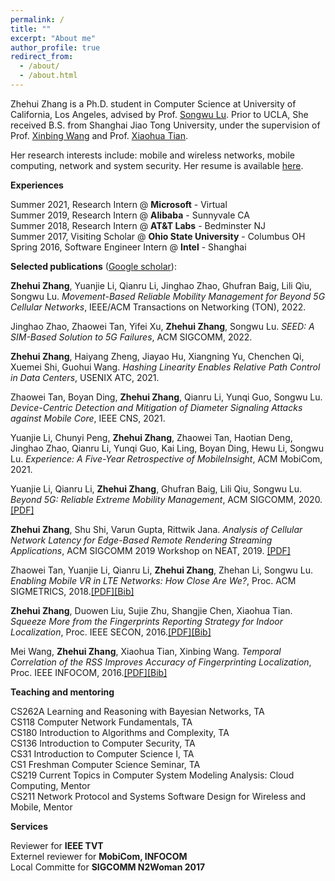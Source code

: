 ```yaml
---
permalink: /
title: ""
excerpt: "About me"
author_profile: true
redirect_from: 
  - /about/
  - /about.html
---
```


Zhehui Zhang is a Ph.D. student in Computer Science at University of California, Los Angeles, advised by Prof. [Songwu Lu](http://web.cs.ucla.edu/~slu/on_research.html). Prior to UCLA, She received B.S. from Shanghai Jiao Tong University, under the supervision of Prof. [Xinbing Wang](http://iwct.sjtu.edu.cn/Personal/xwang8/) and Prof. [Xiaohua Tian](http://iwct.sjtu.edu.cn/Personal/xtian/).

Her research interests include: mobile and wireless networks, mobile computing, network and system security. Her resume is available [here](http://zhehuizhang.github.io/files/Resume-Zhehui-Jan21.pdf).

**Experiences**

Summer 2021, Research Intern @ **Microsoft** - Virtual   
Summer 2019, Research Intern @ **Alibaba** - Sunnyvale CA   
Summer 2018, Research Intern @ **AT&T Labs** - Bedminster NJ  
Summer 2017, Visiting Scholar @ **Ohio State University** - Columbus OH  
Spring 2016, Software Engineer Intern @ **Intel** - Shanghai  

**Selected publications** ([Google scholar](https://scholar.google.com/citations?user=kYSsG4QAAAAJ)):

**Zhehui Zhang**, Yuanjie Li, Qianru Li, Jinghao Zhao, Ghufran Baig, Lili Qiu, Songwu Lu. *Movement-Based Reliable Mobility Management for Beyond 5G Cellular Networks*, IEEE/ACM Transactions on Networking (TON), 2022.

Jinghao Zhao, Zhaowei Tan, Yifei Xu, **Zhehui Zhang**, Songwu Lu. *SEED: A SIM-Based Solution to 5G Failures*, ACM SIGCOMM, 2022.

**Zhehui Zhang**, Haiyang Zheng, Jiayao Hu, Xiangning Yu, Chenchen Qi, Xuemei Shi, Guohui Wang. *Hashing Linearity Enables Relative Path Control in Data Centers*, USENIX ATC, 2021.

Zhaowei Tan, Boyan Ding, **Zhehui Zhang**, Qianru Li, Yunqi Guo, Songwu Lu. *Device-Centric Detection and Mitigation of Diameter Signaling Attacks against Mobile Core*, IEEE CNS, 2021.

Yuanjie Li, Chunyi Peng, **Zhehui Zhang**, Zhaowei Tan, Haotian Deng, Jinghao Zhao, Qianru Li, Yunqi Guo, Kai Ling, Boyan Ding, Hewu Li, Songwu Lu. *Experience: A Five-Year Retrospective of MobileInsight*, ACM MobiCom, 2021.

Yuanjie Li, Qianru Li, **Zhehui Zhang**, Ghufran Baig, Lili Qiu, Songwu Lu. *Beyond 5G: Reliable Extreme Mobility Management*, ACM SIGCOMM, 2020. [[PDF]](http://zhehuizhang.github.io/files/sigcomm20.pdf)

**Zhehui Zhang**, Shu Shi, Varun Gupta, Rittwik Jana. *Analysis of Cellular Network Latency for Edge-Based Remote Rendering Streaming Applications*, ACM SIGCOMM 2019 Workshop on NEAT, 2019. [[PDF]](http://zhehuizhang.github.io/files/NEAT19_Zhang.pdf)

Zhaowei Tan, Yuanjie Li, Qianru Li, **Zhehui Zhang**, Zhehan Li, Songwu Lu. *Enabling Mobile VR in LTE Networks: How Close Are We?*, Proc. ACM SIGMETRICS, 2018.[[PDF]](http://zhehuizhang.github.io/files/sigmetrics18.pdf)[[Bib]](http://zhehuizhang.github.io/files/sigmetrics18.bib)

**Zhehui Zhang**, Duowen Liu, Sujie Zhu, Shangjie Chen, Xiaohua Tian. *Squeeze More from the Fingerprints Reporting Strategy for Indoor Localization*, Proc. IEEE SECON, 2016.[[PDF]](http://zhehuizhang.github.io/files/secon16.pdf)[[Bib]](http://zhehuizhang.github.io/files/secon16.bib)

Mei Wang, **Zhehui Zhang**, Xiaohua Tian, Xinbing Wang. *Temporal Correlation of the RSS Improves Accuracy of Fingerprinting Localization*, Proc. IEEE INFOCOM, 2016.[[PDF]](http://zhehuizhang.github.io/files/infocom16.pdf)[[Bib]](http://zhehuizhang.github.io/files/infocom16.bib)

**Teaching and mentoring**

CS262A Learning and Reasoning with Bayesian Networks, TA  
CS118 Computer Network Fundamentals, TA   
CS180 Introduction to Algorithms and Complexity, TA   
CS136 Introduction to Computer Security, TA  
CS31 Introduction to Computer Science I, TA   
CS1 Freshman Computer Science Seminar, TA    
CS219 Current Topics in Computer System Modeling Analysis: Cloud Computing, Mentor    
CS211 Network Protocol and Systems Software Design for Wireless and Mobile, Mentor

**Services**

Reviewer for **IEEE TVT**  
Externel reviewer for **MobiCom, INFOCOM**  
Local Committe for **SIGCOMM N2Woman 2017**  
